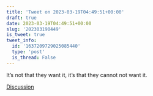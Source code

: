 ```yaml
---
title: 'Tweet on 2023-03-19T04:49:51+00:00'
draft: true
date: 2023-03-19T04:49:51+00:00
slug: '202303190449'
is_tweet: true
tweet_info:
  id: '1637209729025085440'
  type: 'post'
  is_thread: False
---
```




It’s not that they want it, it’s that they cannot not want it.

[Discussion](https://x.com/sytelus/status/1637209729025085440)
